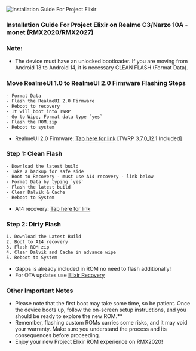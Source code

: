 ![Installation Guide For Project Elixir](https://i.imgur.com/42LxtAl.png)

### Installation Guide For Project Elixir on Realme C3/Narzo 10A - monet (RMX2020/RMX2027)

###  **Note:** 
- The device must have an unlocked bootloader. If you are moving from Android 13 to Android 14, it is necessary CLEAN FLASH (Format Data).

### Move RealmeUI 1.0 to RealmeUI 2.0 Firmware Flashing Steps
```
- Format Data
- Flash the RealmeUI 2.0 Firmware
- Reboot to recovery
- It will boot into TWRP
- Go to Wipe, Format data type `yes`
- Flash the ROM.zip
- Reboot to system
```
- RealmeUI 2.0 Firmware: [Tap here for link](https://sourceforge.net/projects/kousick-android-project/files/Firmware/RMX2020/realme-UI2-vendor%2Bfirmware-RMX2020.zip/download) [TWRP 3.7.0_12.1 Included]

### Step 1: Clean Flash
```
- Download the latest build
- Take a backup for safe side
- Boot to Recovery - must use A14 recovery - link below
- Format Data by typing `yes`
- Flash the latest build
- Clear Dalvik & Cache
- Reboot to System
```
- A14 recovery: [Tap here for link](https://sourceforge.net/projects/sarthak-android-projects/files/Recoveries/RMX2020/TWRP-12.1-RUI2-R1-RMX2020-29102023.img/download)

### Step 2: Dirty Flash
```
1. Download the Latest Build
2. Boot to A14 recovery
3. Flash ROM zip
4. Clear Dalvik and Cache in advance wipe
5. Reboot to System
```
- Gapps is already included in ROM no need to flash additionally!
- For OTA updates use [Elixir Recovery](https://sourceforge.net/projects/project-elixir/files/fourteen/RMX2020/recovery/)

### Other Important Notes

- Please note that the first boot may take some time, so be patient. Once the device boots up, follow the on-screen setup instructions, and you should be ready to explore the new ROM.**
- Remember, flashing custom ROMs carries some risks, and it may void your warranty. Make sure you understand the process and its consequences before proceeding.
- Enjoy your new Project Elixir ROM experience on RMX2020!
